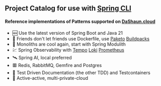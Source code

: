 ## Project Catalog for use with [Spring CLI](https://docs.spring.io/spring-cli/reference/index.html)

#### Reference implementations of Patterns supported on [DaShaun.cloud](https://dashaun.cloud)

- 🆕 Use the latest version of Spring Boot and Java 21
- 🌈 Friends don't let friends use Dockerfile, use [Paketo](https://paketo.io) [Buildpacks](https://buildpacks.io)
- 🚝 Monoliths are cool again, start with Spring Modulith
- 💹 Spring Observability with [Tempo](https://grafana.com/oss/tempo/) [Loki](https://grafana.com/oss/loki/) [Prometheus](https://prometheus.io/)
- 🛰️ Spring AI, local preferred
- 🟥 Redis, RabbitMQ, Gemfire and Postgres
- 🧪 Test Driven Documentation (the other TDD) and Testcontainers
- 🚸 Active-active, multi-private-cloud
